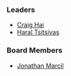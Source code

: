 ### Leaders

* [Craig Hai](mailto:craig.hai@owasp.org)
* [Haral Tsitsivas](mailto:haral.tsitsivas@owasp.org)

### Board Members
* [Jonathan Marcil](mailto:jonathan.marcil@owasp.org)

